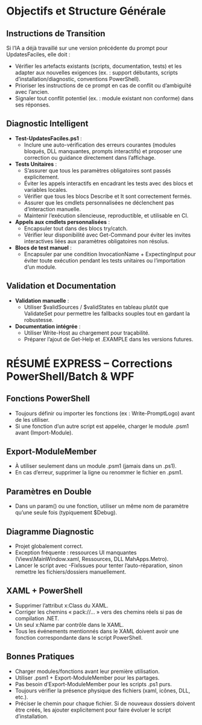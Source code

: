 # Objectifs et Structure Générale

## Instructions de Transition

Si l’IA a déjà travaillé sur une version précédente du prompt pour UpdatesFaciles, elle doit :
- Vérifier les artefacts existants (scripts, documentation, tests) et les adapter aux nouvelles exigences (ex. : support débutants, scripts d’installation/diagnostic, conventions PowerShell).
- Prioriser les instructions de ce prompt en cas de conflit ou d’ambiguïté avec l’ancien.
- Signaler tout conflit potentiel (ex. : module existant non conforme) dans ses réponses.

## Diagnostic Intelligent

- **Test-UpdatesFaciles.ps1** :
  - Inclure une auto-vérification des erreurs courantes (modules bloqués, DLL manquantes, prompts interactifs) et proposer une correction ou guidance directement dans l’affichage.
- **Tests Unitaires** :
  - S’assurer que tous les paramètres obligatoires sont passés explicitement.
  - Éviter les appels interactifs en encadrant les tests avec des blocs et variables locales.
  - Vérifier que tous les blocs Describe et It sont correctement fermés.
  - Assurer que les cmdlets personnalisées ne déclenchent pas d’interaction manuelle.
  - Maintenir l’exécution silencieuse, reproductible, et utilisable en CI.
- **Appels aux cmdlets personnalisées** :
  - Encapsuler tout dans des blocs try/catch.
  - Vérifier leur disponibilité avec Get-Command pour éviter les invites interactives liées aux paramètres obligatoires non résolus.
- **Blocs de test manuel** :
  - Encapsuler par une condition InvocationName + ExpectingInput pour éviter toute exécution pendant les tests unitaires ou l’importation d’un module.

## Validation et Documentation

- **Validation manuelle** :
  - Utiliser $validSources / $validStates en tableau plutôt que ValidateSet pour permettre les fallbacks souples tout en gardant la robustesse.
- **Documentation intégrée** :
  - Utiliser Write-Host au chargement pour traçabilité.
  - Préparer l’ajout de Get-Help et .EXAMPLE dans les versions futures.

# RÉSUMÉ EXPRESS – Corrections PowerShell/Batch & WPF

## Fonctions PowerShell
- Toujours définir ou importer les fonctions (ex : Write-PromptLogo) avant de les utiliser.
- Si une fonction d’un autre script est appelée, charger le module .psm1 avant (Import-Module).

## Export-ModuleMember
- À utiliser seulement dans un module .psm1 (jamais dans un .ps1).
- En cas d’erreur, supprimer la ligne ou renommer le fichier en .psm1.

## Paramètres en Double
- Dans un param() ou une fonction, utiliser un même nom de paramètre qu’une seule fois (typiquement $Debug).

## Diagramme Diagnostic
- Projet globalement correct.
- Exception fréquente : ressources UI manquantes (Views\MainWindow.xaml, Ressources, DLL MahApps.Metro).
- Lancer le script avec -FixIssues pour tenter l’auto-réparation, sinon remettre les fichiers/dossiers manuellement.

## XAML + PowerShell
- Supprimer l’attribut x:Class du XAML.
- Corriger les chemins « pack://... » vers des chemins réels si pas de compilation .NET.
- Un seul x:Name par contrôle dans le XAML.
- Tous les événements mentionnés dans le XAML doivent avoir une fonction correspondante dans le script PowerShell.

## Bonnes Pratiques
- Charger modules/fonctions avant leur première utilisation.
- Utiliser .psm1 + Export-ModuleMember pour les partages.
- Pas besoin d’Export-ModuleMember pour les scripts .ps1 purs.
- Toujours vérifier la présence physique des fichiers (xaml, icônes, DLL, etc.).
- Préciser le chemin pour chaque fichier. Si de nouveaux dossiers doivent être créés, les ajouter explicitement pour faire évoluer le script d’installation.
